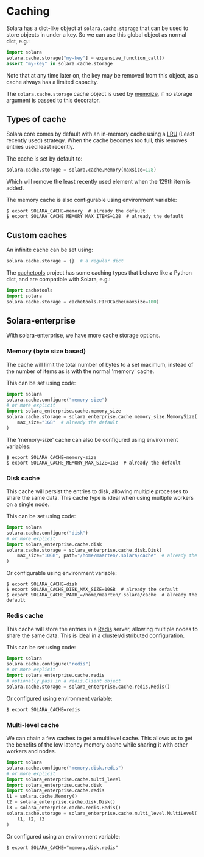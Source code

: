 # Caching

Solara has a dict-like object at `solara.cache.storage` that can be used to store objects in under a key. So we can use this global
object as normal dict, e.g.:

```python
import solara
solara.cache.storage["my-key"] = expensive_function_call()
assert "my-key" in solara.cache.storage
```

Note that at any time later on, the key may be removed from this object, as a cache always has a limited capacity.

The `solara.cache.storage` cache object is used by [memoize](/api/memoize), if no storage argument is passed to this decorator.

## Types of cache

Solara core comes by default with an in-memory cache using a [LRU](https://en.wikipedia.org/wiki/Cache_replacement_policies#Least_recently_used_(LRU)) (Least recently used) strategy. When the
cache becomes too full, this removes entries used least recently.

The cache is set by default to:
```python
solara.cache.storage = solara.cache.Memory(maxsize=128)
```

Which will remove the least recently used element when the 129th item is added.

The memory cache is also configurable using environment variable:
```
$ export SOLARA_CACHE=memory  # already the default
$ export SOLARA_CACHE_MEMORY_MAX_ITEMS=128  # already the default
```

## Custom caches
An infinite cache can be set using:

```python
solara.cache.storage = {}  # a regular dict
```

The [cachetools](https://cachetools.readthedocs.io/) project has some caching types that behave like a Python dict, and are compatible with Solara, e.g.:

```python
import cachetools
import solara
solara.cache.storage = cachetools.FIFOCache(maxsize=100)
```

## Solara-enterprise

With solara-enterprise, we have more cache storage options.

### Memory (byte size based)

The cache will limit the total number of bytes to a set maximum, instead of the number of items as is with the normal 'memory' cache.

This can be set using code:

```python
import solara
solara.cache.configure("memory-size")
# or more explicit
import solara_enterprise.cache.memory_size
solara.cache.storage = solara_enterprise.cache.memory_size.MemorySize(
    max_size="1GB"  # already the default
)
```

The 'memory-size' cache can also be configured using environment variables:

```
$ export SOLARA_CACHE=memory-size
$ export SOLARA_CACHE_MEMORY_MAX_SIZE=1GB  # already the default

```


### Disk cache

This cache will persist the entries to disk, allowing multiple processes to share the same data. This cache type is ideal when using multiple workers on a single node.

This can be set using code:

```python
import solara
solara.cache.configure("disk")
# or more explicit
import solara_enterprise.cache.disk
solara.cache.storage = solara_enterprise.cache.disk.Disk(
    max_size="10GB", path="/home/maarten/.solara/cache"  # already the default
)
```

Or configurable using environment variable:
```
$ export SOLARA_CACHE=disk
$ export SOLARA_CACHE_DISK_MAX_SIZE=10GB  # already the default
$ export SOLARA_CACHE_PATH_=/home/maarten/.solara/cache  # already the default
```

### Redis cache

This cache will store the entries in a [Redis](https://redis.io/) server, allowing multiple nodes to share the same data. This is ideal in a cluster/distributed configuration.

This can be set using code:

```python
import solara
solara.cache.configure("redis")
# or more explicit
import solara_enterprise.cache.redis
# optionally pass in a redis.Client object
solara.cache.storage = solara_enterprise.cache.redis.Redis()
```

Or configured using environment variable:
```
$ export SOLARA_CACHE=redis
```

### Multi-level cache

We can chain a few caches to get a multilevel cache. This allows us to get the benefits of the low latency memory cache while sharing it with other workers and nodes.

```python
import solara
solara.cache.configure("memory,disk,redis")
# or more explicit
import solara_enterprise.cache.multi_level
import solara_enterprise.cache.disk
import solara_enterprise.cache.redis
l1 = solara.cache.Memory()
l2 = solara_enterprise.cache.disk.Disk()
l3 = solara_enterprise.cache.redis.Redis()
solara.cache.storage = solara_enterprise.cache.multi_level.MultiLevel(
    l1, l2, l3
)
```

Or configured using an environment variable:
```
$ export SOLARA_CACHE="memory,disk,redis"
```
